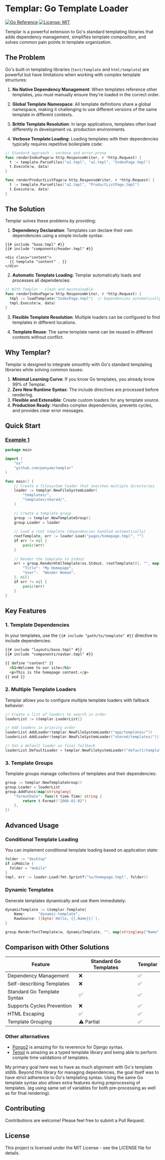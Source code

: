 # Templar: Go Template Loader

[![Go Reference](https://pkg.go.dev/badge/github.com/panyam/templar.svg)](https://pkg.go.dev/github.com/panyam/templar)
[![License: MIT](https://img.shields.io/badge/License-MIT-yellow.svg)](https://opensource.org/licenses/MIT)

Templar is a powerful extension to Go's standard templating libraries that adds dependency management, simplifies template composition, and solves common pain points in template organization.

## The Problem

Go's built-in templating libraries (`text/template` and `html/template`) are powerful but have limitations when working with complex template structures:

1. **No Native Dependency Management**: When templates reference other templates, you must manually ensure they're loaded in the correct order.

2. **Global Template Namespace**: All template definitions share a global namespace, making it challenging to use different versions of the same template in different contexts.

3. **Brittle Template Resolution**: In large applications, templates often load differently in development vs. production environments.

4. **Verbose Template Loading**: Loading templates with their dependencies typically requires repetitive boilerplate code:

```go
// Standard approach - verbose and error-prone
func renderIndexPage(w http.ResponseWriter, r *http.Request) {
  t := template.ParseFiles("a1.tmpl", "a2.tmpl", "IndexPage.tmpl")
  t.Execute(w, data)
}

func renderProductListPage(w http.ResponseWriter, r *http.Request) {
  t := template.ParseFiles("a2.tmpl", "ProductListPage.tmpl")
  t.Execute(w, data)
}
```

## The Solution

Templar solves these problems by providing:

1. **Dependency Declaration**: Templates can declare their own dependencies using a simple include syntax:

```
{{# include "base.tmpl" #}}
{{# include "components/header.tmpl" #}}

<div class="content">
  {{ template "content" . }}
</div>
```

2. **Automatic Template Loading**: Templar automatically loads and processes all dependencies:

```go
// With Templar - clean and maintainable
func renderIndexPage(w http.ResponseWriter, r *http.Request) {
  tmpl := loadTemplate("IndexPage.tmpl")  // Dependencies automatically handled
  tmpl.Execute(w, data)
}
```

3. **Flexible Template Resolution**: Multiple loaders can be configured to find templates in different locations.

4. **Template Reuse**: The same template name can be reused in different contexts without conflict.

## Why Templar?

Templar is designed to integrate smoothly with Go's standard templating libraries while solving common issues:

1. **Minimal Learning Curve**: If you know Go templates, you already know 99% of Templar.
2. **Zero New Runtime Syntax**: The include directives are processed before rendering.
3. **Flexible and Extensible**: Create custom loaders for any template source.
4. **Production Ready**: Handles complex dependencies, prevents cycles, and provides clear error messages.

## Quick Start

### [Example 1](https://github.com/panyam/templar/blob/main/examples/example1)

```go
package main

import (
    "os"
    "github.com/panyam/templar"
)

func main() {
    // Create a filesystem loader that searches multiple directories
    loader := templar.NewFileSystemLoader(
        "templates/",
        "templates/shared/",
    )
    
    // Create a template group
    group := templar.NewTemplateGroup()
    group.Loader = loader
    
    // Load a root template (dependencies handled automatically)
    rootTemplate, err := loader.Load("pages/homepage.tmpl", "")
    if err != nil {
        panic(err)
    }
    
    // Render the template to stdout
    err = group.RenderHtmlTemplate(os.Stdout, rootTemplate[0], "", map[string]any{
        "Title": "My Homepage",
        "User":  "Wonder Woman",
    }, nil)
    if err != nil {
        panic(err)
    }
}
```

## Key Features

### 1. Template Dependencies

In your templates, use the `{{# include "path/to/template" #}}` directive to include dependencies:

```html
{{# include "layouts/base.tmpl" #}}
{{# include "components/navbar.tmpl" #}}

{{ define "content" }}
  <h1>Welcome to our site</h1>
  <p>This is the homepage content.</p>
{{ end }}
```

### 2. Multiple Template Loaders

Templar allows you to configure multiple template loaders with fallback behavior:

```go
// Create a list of loaders to search in order
loaderList := &templar.LoaderList{}

// Add loaders in priority order
loaderList.AddLoader(templar.NewFileSystemLoader("app/templates/"))
loaderList.AddLoader(templar.NewFileSystemLoader("shared/templates/"))

// Set a default loader as final fallback
loaderList.DefaultLoader = templar.NewFileSystemLoader("default/templates/")
```

### 3. Template Groups

Template groups manage collections of templates and their dependencies:

```go
group := templar.NewTemplateGroup()
group.Loader = loaderList
group.AddFuncs(map[string]any{
    "formatDate": func(t time.Time) string {
        return t.Format("2006-01-02")
    },
})
```

## Advanced Usage

### Conditional Template Loading

You can implement conditional template loading based on application state:

```go
folder := "desktop"
if isMobile {
  folder = "mobile"
}
tmpl, err := loader.Load(fmt.Sprintf("%s/homepage.tmpl", folder))
```

### Dynamic Templates

Generate templates dynamically and use them immediately:

```go
dynamicTemplate := &templar.Template{
    Name:      "dynamic-template",
    RawSource: []byte(`Hello, {{.Name}}!`),
}

group.RenderTextTemplate(w, dynamicTemplate, "", map[string]any{"Name": "World"}, nil)
```

## Comparison with Other Solutions

| Feature                     | Standard Go Templates | Templar |
|-----------------------------|-----------------------|---------|
| Dependency Management       | ❌                    | ✅      |
| Self-describing Templates   | ❌                    | ✅      |
| Standard Go Template Syntax | ✅                    | ✅      |
| Supports Cycles Prevention  | ❌                    | ✅      |
| HTML Escaping               | ✅                    | ✅      |
| Template Grouping           | ⚠️ Partial             | ✅      |

### Other alternatives

* [Pongo2](https://github.com/flosch/pongo2) is amazing for its reverence for Django syntax.
* [Templ](https://github.com/a-h/templ) is amazing as a typed template library and being able to perform compile time validations of templates. 

My primary goal here was to have as much alignment with Go's template stdlib.   Beyond this library for managing
dependencies, the goal itself was to have strict adherence to Go's templating syntax.   Using the same Go template
syntax also allows extra features during preprocessing of templates.  (eg using same set of variables for both
pre-processing as well as for final rendering).

## Contributing

Contributions are welcome! Please feel free to submit a Pull Request.

## License

This project is licensed under the MIT License - see the LICENSE file for details.
